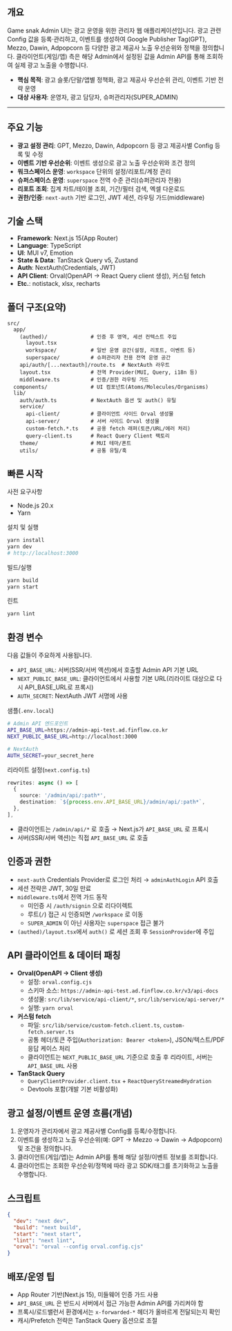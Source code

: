 ## 개요

Game snak Admin UI는 광고 운영을 위한 관리자 웹 애플리케이션입니다. 광고 관련 Config 값을 등록·관리하고, 이벤트를 생성하여 Google Publisher Tag(GPT), Mezzo, Dawin, Adpopcorn 등 다양한 광고 제공사 노출 우선순위와 정책을 정의합니다. 클라이언트(게임/앱) 측은 해당 Admin에서 설정된 값을 Admin API를 통해 조회하여 실제 광고 노출을 수행합니다.

- **핵심 목적**: 광고 슬롯/단말/앱별 정책화, 광고 제공사 우선순위 관리, 이벤트 기반 전략 운영
- **대상 사용자**: 운영자, 광고 담당자, 슈퍼관리자(SUPER_ADMIN)

---

## 주요 기능

- **광고 설정 관리**: GPT, Mezzo, Dawin, Adpopcorn 등 광고 제공사별 Config 등록 및 수정
- **이벤트 기반 우선순위**: 이벤트 생성으로 광고 노출 우선순위와 조건 정의
- **워크스페이스 운영**: `workspace` 단위의 설정/리포트/계정 관리
- **슈퍼스페이스 운영**: `superspace` 전역 수준 관리(슈퍼관리자 전용)
- **리포트 조회**: 집계 차트/테이블 조회, 기간/필터 검색, 엑셀 다운로드
- **권한/인증**: `next-auth` 기반 로그인, JWT 세션, 라우팅 가드(middleware)

## 기술 스택

- **Framework**: Next.js 15(App Router)
- **Language**: TypeScript
- **UI**: MUI v7, Emotion
- **State & Data**: TanStack Query v5, Zustand
- **Auth**: NextAuth(Credentials, JWT)
- **API Client**: Orval(OpenAPI → React Query client 생성), 커스텀 fetch
- **Etc.**: notistack, xlsx, recharts

## 폴더 구조(요약)

```
src/
  app/
    (authed)/              # 인증 후 영역, 세션 컨텍스트 주입
      layout.tsx
      workspace/           # 일반 운영 공간(설정, 리포트, 이벤트 등)
      superspace/          # 슈퍼관리자 전용 전역 운영 공간
    api/auth/[...nextauth]/route.ts  # NextAuth 라우트
    layout.tsx             # 전역 Provider(MUI, Query, i18n 등)
    middleware.ts          # 인증/권한 라우팅 가드
  components/              # UI 컴포넌트(Atoms/Molecules/Organisms)
  lib/
    auth/auth.ts           # NextAuth 옵션 및 auth() 유틸
    service/
      api-client/          # 클라이언트 사이드 Orval 생성물
      api-server/          # 서버 사이드 Orval 생성물
      custom-fetch.*.ts    # 공용 fetch 래퍼(토큰/URL/에러 처리)
      query-client.ts      # React Query Client 팩토리
    theme/                 # MUI 테마/폰트
    utils/                 # 공통 유틸/훅
```

## 빠른 시작

사전 요구사항

- Node.js 20.x
- Yarn

설치 및 실행

```bash
yarn install
yarn dev
# http://localhost:3000
```

빌드/실행

```bash
yarn build
yarn start
```

린트

```bash
yarn lint
```

## 환경 변수

다음 값들이 주요하게 사용됩니다.

- `API_BASE_URL`: 서버(SSR/서버 액션)에서 호출할 Admin API 기본 URL
- `NEXT_PUBLIC_BASE_URL`: 클라이언트에서 사용할 기본 URL(리라이트 대상으로 다시 API_BASE_URL로 프록시)
- `AUTH_SECRET`: NextAuth JWT 서명에 사용

샘플(`.env.local`)

```bash
# Admin API 엔드포인트
API_BASE_URL=https://admin-api-test.ad.finflow.co.kr
NEXT_PUBLIC_BASE_URL=http://localhost:3000

# NextAuth
AUTH_SECRET=your_secret_here
```

리라이트 설정(`next.config.ts`)

```ts
rewrites: async () => [
  {
    source: '/admin/api/:path*',
    destination: `${process.env.API_BASE_URL}/admin/api/:path*`,
  },
],
```

- 클라이언트는 `/admin/api/*` 로 호출 → Next.js가 `API_BASE_URL` 로 프록시
- 서버(SSR/서버 액션)는 직접 `API_BASE_URL` 로 호출

## 인증과 권한

- `next-auth` Credentials Provider로 로그인 처리 → `adminAuthLogin` API 호출
- 세션 전략은 JWT, 30일 만료
- `middleware.ts`에서 전역 가드 동작
  - 미인증 시 `/auth/signin` 으로 리다이렉트
  - 루트(`/`) 접근 시 인증되면 `/workspace` 로 이동
  - `SUPER_ADMIN` 이 아닌 사용자는 `superspace` 접근 불가
- `(authed)/layout.tsx`에서 `auth()` 로 세션 조회 후 `SessionProvider`에 주입

## API 클라이언트 & 데이터 패칭

- **Orval(OpenAPI → Client 생성)**
  - 설정: `orval.config.cjs`
  - 스키마 소스: `https://admin-api-test.ad.finflow.co.kr/v3/api-docs`
  - 생성물: `src/lib/service/api-client/*`, `src/lib/service/api-server/*`
  - 실행: `yarn orval`
- **커스텀 fetch**
  - 파일: `src/lib/service/custom-fetch.client.ts`, `custom-fetch.server.ts`
  - 공통 헤더/토큰 주입(`Authorization: Bearer <token>`), JSON/텍스트/PDF 응답 케이스 처리
  - 클라이언트는 `NEXT_PUBLIC_BASE_URL` 기준으로 호출 후 리라이트, 서버는 `API_BASE_URL` 사용
- **TanStack Query**
  - `QueryClientProvider.client.tsx` + `ReactQueryStreamedHydration`
  - Devtools 포함(개발 기본 비활성화)

## 광고 설정/이벤트 운영 흐름(개념)

1. 운영자가 관리자에서 광고 제공사별 Config를 등록/수정합니다.
2. 이벤트를 생성하고 노출 우선순위(예: GPT → Mezzo → Dawin → Adpopcorn) 및 조건을 정의합니다.
3. 클라이언트(게임/앱)는 Admin API를 통해 해당 설정/이벤트 정보를 조회합니다.
4. 클라이언트는 조회한 우선순위/정책에 따라 광고 SDK/태그를 초기화하고 노출을 수행합니다.

## 스크립트

```json
{
  "dev": "next dev",
  "build": "next build",
  "start": "next start",
  "lint": "next lint",
  "orval": "orval --config orval.config.cjs"
}
```

## 배포/운영 팁

- App Router 기반(Next.js 15), 미들웨어 인증 가드 사용
- `API_BASE_URL` 은 반드시 서버에서 접근 가능한 Admin API를 가리켜야 함
- 프록시/로드밸런서 환경에서는 `x-forwarded-*` 헤더가 올바르게 전달되는지 확인
- 캐시/Prefetch 전략은 TanStack Query 옵션으로 조절
